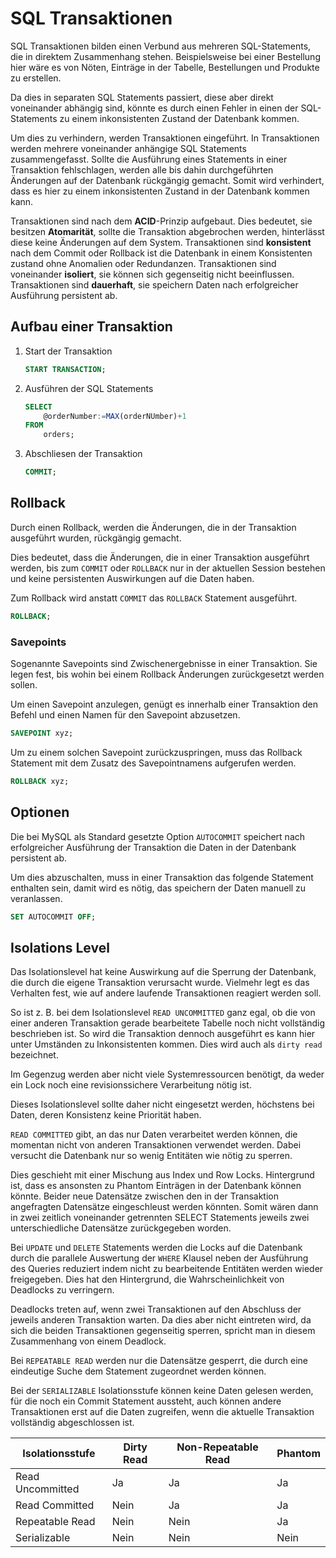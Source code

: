 # SQL Transaktionen
SQL Transaktionen bilden einen Verbund aus mehreren SQL-Statements, die in direktem Zusammenhang stehen.
Beispielsweise bei einer Bestellung hier wäre es von Nöten, Einträge in der Tabelle, Bestellungen und Produkte zu erstellen.

Da dies in separaten SQL Statements passiert, diese aber direkt voneinander abhängig sind, könnte es durch einen
Fehler in einen der SQL-Statements zu einem inkonsistenten Zustand der Datenbank kommen.

Um dies zu verhindern, werden Transaktionen eingeführt. In Transaktionen werden mehrere voneinander anhängige SQL Statements zusammengefasst.
Sollte die Ausführung eines Statements in einer Transaktion fehlschlagen, werden alle bis dahin durchgeführten Änderungen auf der Datenbank
rückgängig gemacht. Somit wird verhindert, dass es hier zu einem inkonsistenten Zustand in der Datenbank kommen kann.

Transaktionen sind nach dem **ACID**-Prinzip aufgebaut.
Dies bedeutet, sie besitzen **Atomarität**, sollte die Transaktion abgebrochen werden, hinterlässt diese keine Änderungen auf dem System.
Transaktionen sind **konsistent** nach dem Commit oder Rollback ist die Datenbank in einem Konsistenten zustand ohne Anomalien oder Redundanzen.
Transaktionen sind voneinander **isoliert**, sie können sich gegenseitig nicht beeinflussen.
Transaktionen sind **dauerhaft**, sie speichern Daten nach erfolgreicher Ausführung persistent ab.

## Aufbau einer Transaktion

1. Start der Transaktion
    ```sql
    START TRANSACTION;
    ```

1. Ausführen der SQL Statements
    ```sql
    SELECT 
        @orderNumber:=MAX(orderNUmber)+1
    FROM
        orders;
    ```

1. Abschliesen der Transaktion
    ```sql
    COMMIT;
    ```

## Rollback
Durch einen Rollback, werden die Änderungen, die in der Transaktion ausgeführt wurden, rückgängig gemacht.

Dies bedeutet, dass die Änderungen, die in einer Transaktion ausgeführt werden, bis zum `COMMIT` oder `ROLLBACK` nur in der aktuellen Session bestehen und keine persistenten Auswirkungen auf die Daten haben.

Zum Rollback wird anstatt `COMMIT` das `ROLLBACK` Statement ausgeführt.
```sql
ROLLBACK;
```

### Savepoints
Sogenannte Savepoints sind Zwischenergebnisse in einer Transaktion.
Sie legen fest, bis wohin bei einem Rollback Änderungen zurückgesetzt werden sollen.

Um einen Savepoint anzulegen, genügt es innerhalb einer Transaktion den Befehl und einen Namen für den Savepoint abzusetzen.

```sql
SAVEPOINT xyz;
```

Um zu einem solchen Savepoint zurückzuspringen, muss das Rollback Statement mit dem Zusatz des Savepointnamens aufgerufen werden.

```sql
ROLLBACK xyz;
```

## Optionen

Die bei MySQL als Standard gesetzte Option `AUTOCOMMIT` speichert nach erfolgreicher Ausführung der Transaktion die Daten in der Datenbank persistent ab.

Um dies abzuschalten, muss in einer Transaktion das folgende Statement enthalten sein, damit wird es nötig, das speichern der Daten manuell zu veranlassen.
```sql
SET AUTOCOMMIT OFF;
```

## Isolations Level
Das Isolationslevel hat keine Auswirkung auf die Sperrung der Datenbank, die durch die eigene Transaktion verursacht wurde.
Vielmehr legt es das Verhalten fest, wie auf andere laufende Transaktionen reagiert werden soll.

So ist z. B. bei dem Isolationslevel `READ UNCOMMITTED` ganz egal, ob die von einer anderen Transaktion gerade bearbeitete Tabelle noch nicht vollständig beschrieben ist. So wird die Transaktion dennoch ausgeführt es kann hier unter Umständen zu Inkonsistenten kommen.
Dies wird auch als `dirty read` bezeichnet.

Im Gegenzug werden aber nicht viele Systemressourcen benötigt, da weder ein Lock noch eine revisionssichere Verarbeitung nötig ist.

Dieses Isolationslevel sollte daher nicht eingesetzt werden, höchstens bei Daten, deren Konsistenz keine Priorität haben.

`READ COMMITTED` gibt, an das nur Daten verarbeitet werden können, die momentan nicht von anderen Transaktionen verwendet werden.
Dabei versucht die Datenbank nur so wenig Entitäten wie nötig zu sperren.

Dies geschieht mit einer Mischung aus Index und Row Locks. Hintergrund ist, dass es ansonsten zu Phantom Einträgen in der Datenbank können könnte. Beider neue Datensätze zwischen den in der Transaktion angefragten Datensätze eingeschleust werden könnten.
Somit wären dann in zwei zeitlich voneinander getrennten SELECT Statements jeweils zwei unterschiedliche Datensätze zurückgegeben worden.

Bei `UPDATE` und `DELETE` Statements werden die Locks auf die Datenbank durch die parallele Auswertung der `WHERE` Klausel neben der Ausführung des Queries reduziert indem nicht zu bearbeitende Entitäten werden wieder freigegeben.
Dies hat den Hintergrund, die Wahrscheinlichkeit von Deadlocks zu verringern.

Deadlocks treten auf, wenn zwei Transaktionen auf den Abschluss der jeweils anderen Transaktion warten. Da dies aber nicht eintreten wird, da sich die beiden Transaktionen gegenseitig sperren, spricht man in diesem Zusammenhang von einem Deadlock.

Bei `REPEATABLE READ` werden nur die Datensätze gesperrt, die durch eine eindeutige Suche dem Statement zugeordnet werden können.

Bei der `SERIALIZABLE` Isolationsstufe können keine Daten gelesen werden, für die noch ein Commit Statement aussteht, auch können andere Transaktionen erst auf die Daten zugreifen, wenn die aktuelle Transaktion vollständig abgeschlossen ist.

Isolationsstufe	|Dirty Read|	Non-Repeatable Read	|Phantom
|--|--|--|--|
Read Uncommitted|	Ja|	Ja|	Ja
Read Committed|	Nein	|Ja|	Ja
Repeatable Read|	Nein|	Nein|	Ja
Serializable	|Nein	|Nein	|Nein